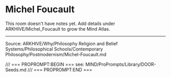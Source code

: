 # Michel Foucault

This room doesn't have notes yet. Add details under ARKHIVE/Michel_Foucault to grow the Mind Atlas.

---
Source: ARKHIVE/Why/Philosophy Religion and Belief Systems/Philosophical Schools/Contemporary Philosophy/Postmodernism/Michel-Foucault.md

/// === PROPROMPT:BEGIN ===
see: MIND/ProPrompts/Library/DOOR-Seeds.md
/// === PROPROMPT:END ===
